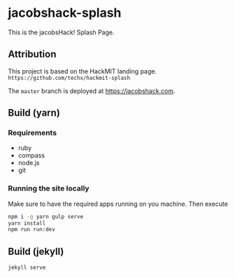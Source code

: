 # jacobshack-splash
This is the jacobsHack! Splash Page.

Attribution
----------

This project is based on the HackMIT landing page.
`https://github.com/techx/hackmit-splash`

The `master` branch is deployed at https://jacobshack.com.


## Build (yarn) ##

### Requirements
* ruby
* compass
* node.js 
* git

### Running the site locally

Make sure to have the required apps running on you machine. Then execute
~~~bash
npm i -g yarn gulp serve
yarn install 
npm run run:dev
~~~


## Build (jekyll) ##

~~~bash
jekyll serve
~~~